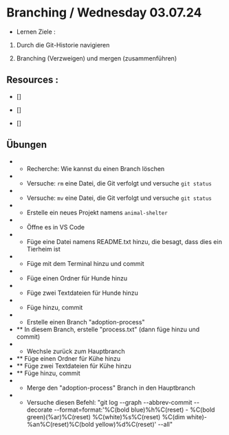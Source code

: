 # Branching / Wednesday 03.07.24

- Lernen Ziele :

1. Durch die Git-Historie navigieren

2. Branching (Verzweigen) und mergen (zusammenführen)

## Resources :

- []

- []

- []

## Übungen

- - Recherche: Wie kannst du einen Branch löschen
- - Versuche: `rm` eine Datei, die Git verfolgt und versuche `git status`
- - Versuche: `mv` eine Datei, die Git verfolgt und versuche `git status`
- - Erstelle ein neues Projekt namens `animal-shelter`
- - Öffne es in VS Code
- - Füge eine Datei namens README.txt hinzu, die besagt, dass dies ein Tierheim ist
- - Füge mit dem Terminal hinzu und commit
- - Füge einen Ordner für Hunde hinzu
- - Füge zwei Textdateien für Hunde hinzu
- - Füge hinzu, commit
- - Erstelle einen Branch "adoption-process"
- \*\* In diesem Branch, erstelle "process.txt" (dann füge hinzu und commit)
- - Wechsle zurück zum Hauptbranch
- \*\* Füge einen Ordner für Kühe hinzu
- \*\* Füge zwei Textdateien für Kühe hinzu
- \*\* Füge hinzu, commit
- - Merge den "adoption-process" Branch in den Hauptbranch
- - Versuche diesen Befehl: "git log --graph --abbrev-commit --decorate --format=format:'%C(bold blue)%h%C(reset) - %C(bold green)(%ar)%C(reset) %C(white)%s%C(reset) %C(dim white)- %an%C(reset)%C(bold yellow)%d%C(reset)' --all"
